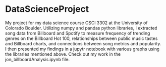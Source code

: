 # DataScienceProject
My project for my data science course CSCI 3302 at the University of Colorado Boulder. Utilizing numpy and pandas python libraries, I extracted song data from Billboard and Spotify to measure frequency of trending genres on the Billboard Hot 100, relationships between public music tastes and Billboard charts, and connections between song metrics and popularity. I then presented my findings in a jupytr notebook with various graphs using the libraries mentioned above. Check out my work in the jon_billboardAnalysis.ipynb file. 
